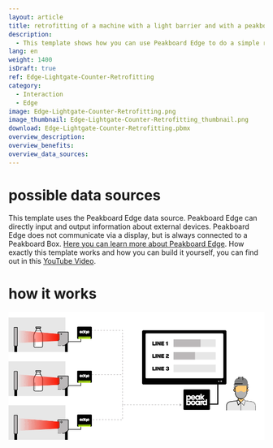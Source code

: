 ```yaml
---
layout: article
title: retrofitting of a machine with a light barrier and with a peakboard edge
description: 
  - This template shows how you can use Peakboard Edge to do a simple retrofit of an old machine. All you need is a Peakboard Edge in combination with a Peakboard Enterprise and a standard light barrier with a relay output.
lang: en
weight: 1400
isDraft: true
ref: Edge-Lightgate-Counter-Retrofitting
category:
  - Interaction
  - Edge
image: Edge-Lightgate-Counter-Retrofitting.png
image_thumbnail: Edge-Lightgate-Counter-Retrofitting_thumbnail.png
download: Edge-Lightgate-Counter-Retrofitting.pbmx
overview_description:
overview_benefits:
overview_data_sources:
---
```

# possible data sources

This template uses the Peakboard Edge data source. Peakboard Edge can directly input and output information about external devices. Peakboard Edge does not communicate via a display, but is always connected to a Peakboard Box. [Here you can learn more about Peakboard Edge](https://peakboard.com/produkt/peakboard-edge/). How exactly this template works and how you can build it yourself, you can find out in this [YouTube Video](https://www.youtube.com/watch?v=j7iv-Opymmo).


# how it works

![image_live](img/peakboard-edge-production-light-barrier.gif)

